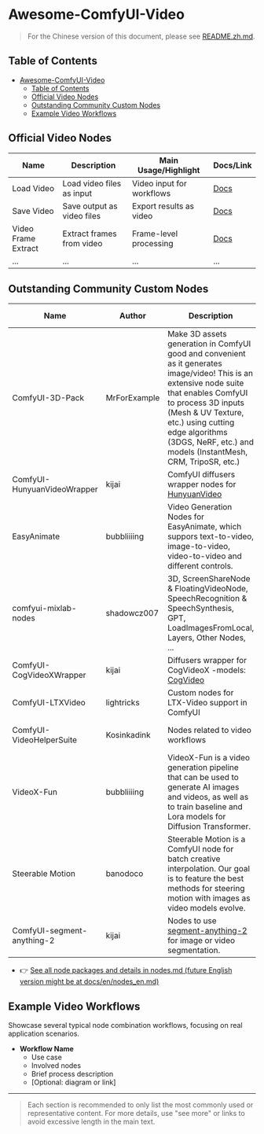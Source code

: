 # Awesome-ComfyUI-Video

> For the Chinese version of this document, please see [README.zh.md](README.zh.md).

## Table of Contents

- [Awesome-ComfyUI-Video](#awesome-comfyui-video)
  - [Table of Contents](#table-of-contents)
  - [Official Video Nodes](#official-video-nodes)
  - [Outstanding Community Custom Nodes](#outstanding-community-custom-nodes)
  - [Example Video Workflows](#example-video-workflows)

## Official Video Nodes

| Name                | Description                | Main Usage/Highlight      | Docs/Link |
| ------------------- | -------------------------- | ------------------------- | --------- |
| Load Video          | Load video files as input  | Video input for workflows | [Docs](#) |
| Save Video          | Save output as video files | Export results as video   | [Docs](#) |
| Video Frame Extract | Extract frames from video  | Frame-level processing    | [Docs](#) |
| ...                 | ...                        | ...                       | ...       |

## Outstanding Community Custom Nodes

| Name                        | Author       | Description                                                                                                                                                                                                                                                                             | Stars | Last Update         | Repo                                                              | Details Doc                                            |
| --------------------------- | ------------ | --------------------------------------------------------------------------------------------------------------------------------------------------------------------------------------------------------------------------------------------------------------------------------------- | ----- | ------------------- | ----------------------------------------------------------------- | ------------------------------------------------------ |
| ComfyUI-3D-Pack             | MrForExample | Make 3D assets generation in ComfyUI good and convenient as it generates image/video! This is an extensive node suite that enables ComfyUI to process 3D inputs (Mesh & UV Texture, etc.) using cutting edge algorithms (3DGS, NeRF, etc.) and models (InstantMesh, CRM, TripoSR, etc.) | 3007  | 2025-01-24 18:41:37 | [GitHub](https://github.com/MrForExample/ComfyUI-3D-Pack)         | ...                                                    |
| ComfyUI-HunyuanVideoWrapper | kijai        | ComfyUI diffusers wrapper nodes for [HunyuanVideo](https://github.com/Tencent/HunyuanVideo)                                                                                                                                                                                             | 2350  | 2025-03-30 16:48:09 | [GitHub](https://github.com/kijai/ComfyUI-HunyuanVideoWrapper)    | [Details](docs/en/custom_nodes/hunyuanvideowrapper.md)                                                    |
| EasyAnimate                 | bubbliiiing  | Video Generation Nodes for EasyAnimate, which suppors text-to-video, image-to-video, video-to-video and different controls.                                                                                                                                                             | 2130  | 2025-03-06 11:41:28 | [GitHub](https://github.com/aigc-apps/EasyAnimate)                | [Details](docs/en/custom_nodes/easyanimate.md)                                                    |
| comfyui-mixlab-nodes        | shadowcz007  | 3D, ScreenShareNode & FloatingVideoNode, SpeechRecognition & SpeechSynthesis, GPT, LoadImagesFromLocal, Layers, Other Nodes, ...                                                                                                                                                        | 1574  | 2025-02-05 10:24:45 | [GitHub](https://github.com/shadowcz007/comfyui-mixlab-nodes)     | ...                                                    |
| ComfyUI-CogVideoXWrapper    | kijai        | Diffusers wrapper for CogVideoX -models: [CogVideo](https://github.com/THUDM/CogVideo)                                                                                                                                                                                                  | 1476  | 2025-02-17 00:48:16 | [GitHub](https://github.com/kijai/ComfyUI-CogVideoXWrapper)       | ...                                                    |
| ComfyUI-LTXVideo            | lightricks   | Custom nodes for LTX-Video support in ComfyUI                                                                                                                                                                                                                                           | 1036  | 2025-04-17 15:21:00 | [GitHub](https://github.com/Lightricks/ComfyUI-LTXVideo)          | ...                                                    |
| ComfyUI-VideoHelperSuite    | Kosinkadink  | Nodes related to video workflows                                                                                                                                                                                                                                                        | 939   | 2025-04-18 18:54:23 | [GitHub](https://github.com/Kosinkadink/ComfyUI-VideoHelperSuite) | [Details](docs/en/custom_nodes/videohelpersuite.md)    |
| VideoX-Fun                  | bubbliiiing  | VideoX-Fun is a video generation pipeline that can be used to generate AI images and videos, as well as to train baseline and Lora models for Diffusion Transformer.                                                                                                                    | 914   | 2025-04-18 03:01:53 | [GitHub](https://github.com/aigc-apps/VideoX-Fun)                 | ...                                                    |
| Steerable Motion            | banodoco     | Steerable Motion is a ComfyUI node for batch creative interpolation. Our goal is to feature the best methods for steering motion with images as video models evolve.                                                                                                                    | 881   | 2024-06-15 23:01:54 | [GitHub](https://github.com/banodoco/steerable-motion)            | ...                                                    |
| ComfyUI-segment-anything-2  | kijai        | Nodes to use [segment-anything-2](https://github.com/facebookresearch/segment-anything-2) for image or video segmentation.                                                                                                                                                              | 867   | 2025-03-19 09:40:37 | [GitHub](https://github.com/kijai/ComfyUI-segment-anything-2)     | ...                                                    |

- 👉 [See all node packages and details in nodes.md (future English version might be at docs/en/nodes_en.md)](docs/nodes.md)

## Example Video Workflows
Showcase several typical node combination workflows, focusing on real application scenarios.

- **Workflow Name**  
  - Use case
  - Involved nodes
  - Brief process description
  - [Optional: diagram or link]

---

> Each section is recommended to only list the most commonly used or representative content. For more details, use "see more" or links to avoid excessive length in the main text.
